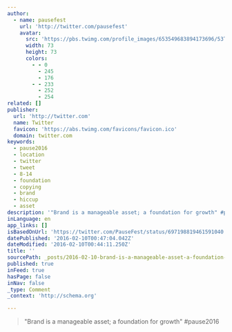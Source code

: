 ```yaml
---
author:
  - name: pausefest
    url: 'http://twitter.com/pausefest'
    avatar:
      src: 'https://pbs.twimg.com/profile_images/653549683894173696/53TncWR4_bigger.jpg'
      width: 73
      height: 73
      colors:
        - - 0
          - 245
          - 176
        - - 233
          - 252
          - 254
related: []
publisher:
  url: 'http://twitter.com'
  name: Twitter
  favicon: 'https://abs.twimg.com/favicons/favicon.ico'
  domain: twitter.com
keywords:
  - pause2016
  - location
  - twitter
  - tweet
  - 8-14
  - foundation
  - copying
  - brand
  - hiccup
  - asset
description: '"Brand is a manageable asset; a foundation for growth" #pause2016'
inLanguage: en
app_links: []
isBasedOnUrl: 'https://twitter.com/PauseFest/status/697198819461591040'
datePublished: '2016-02-10T00:47:04.042Z'
dateModified: '2016-02-10T00:44:11.250Z'
title: ''
sourcePath: _posts/2016-02-10-brand-is-a-manageable-asset-a-foundation-for-growth-paus.md
published: true
inFeed: true
hasPage: false
inNav: false
_type: Comment
_context: 'http://schema.org'

---
```

> "Brand is a manageable asset&semi; a foundation for growth" &num;pause2016